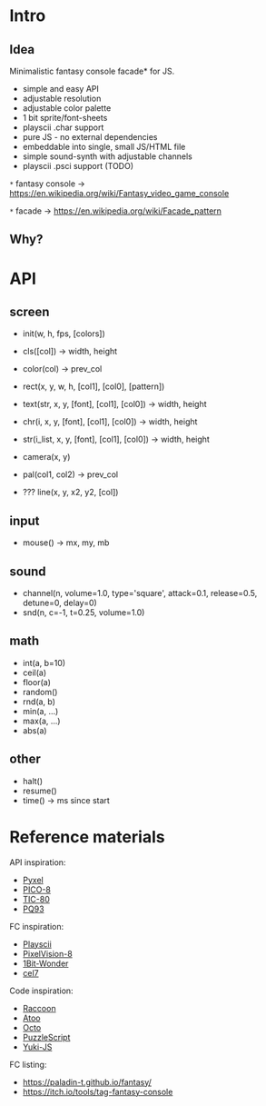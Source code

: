 # Intro

## Idea

Minimalistic fantasy console facade* for JS.

- simple and easy API
- adjustable resolution
- adjustable color palette
- 1 bit sprite/font-sheets
- playscii .char support
- pure JS - no external dependencies
- embeddable into single, small JS/HTML file
- simple sound-synth with adjustable channels
- playscii .psci support (TODO)

`*` fantasy console -> https://en.wikipedia.org/wiki/Fantasy_video_game_console

`*` facade -> https://en.wikipedia.org/wiki/Facade_pattern

## Why?



# API

## screen

- init(w, h, fps, [colors])
- cls([col]) -> width, height
- color(col) -> prev_col
- rect(x, y, w, h, [col1], [col0], [pattern])

- text(str, x, y, [font], [col1], [col0]) -> width, height
- chr(i, x, y, [font], [col1], [col0]) -> width, height
- str(i_list, x, y, [font], [col1], [col0]) -> width, height

- camera(x, y)
- pal(col1, col2) -> prev_col

- ??? line(x, y, x2, y2, [col])

## input

- mouse() -> mx, my, mb

## sound

- channel(n, volume=1.0, type='square', attack=0.1, release=0.5, detune=0, delay=0)
- snd(n, c=-1, t=0.25, volume=1.0)

## math

- int(a, b=10)
- ceil(a)
- floor(a)
- random()
- rnd(a, b)
- min(a, ...)
- max(a, ...)
- abs(a)

## other

- halt()
- resume()
- time() -> ms since start

# Reference materials

API inspiration:
- [Pyxel](https://github.com/kitao/pyxel)
- [PICO-8](https://www.lexaloffle.com/dl/docs/pico-8_manual.html)
- [TIC-80](https://tic80.com/learn)
- [PQ93](https://charliezip.itch.io/pq93)

FC inspiration:
- [Playscii](http://vectorpoem.com/playscii/)
- [PixelVision-8](https://github.com/PixelVision8/PixelVision8/wiki)
- [1Bit-Wonder](https://brastin3.itch.io/1bit-wonder)
- [cel7](https://rxi.itch.io/cel7)

Code inspiration:
- [Raccoon](https://github.com/Lyatus/raccoon)
- [Atoo](https://github.com/devicefuture/atto)
- [Octo](https://github.com/JohnEarnest/Octo)
- [PuzzleScript](https://github.com/increpare/PuzzleScript)
- [Yuki-JS](https://github.com/nrkn/yuki-js)

FC listing:
- https://paladin-t.github.io/fantasy/
- https://itch.io/tools/tag-fantasy-console

